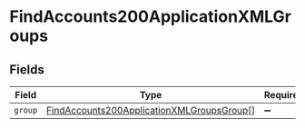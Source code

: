 # FindAccounts200ApplicationXMLGroups


## Fields

| Field                                                                                                             | Type                                                                                                              | Required                                                                                                          | Description                                                                                                       |
| ----------------------------------------------------------------------------------------------------------------- | ----------------------------------------------------------------------------------------------------------------- | ----------------------------------------------------------------------------------------------------------------- | ----------------------------------------------------------------------------------------------------------------- |
| `group`                                                                                                           | [FindAccounts200ApplicationXMLGroupsGroup](../../models/operations/findaccounts200applicationxmlgroupsgroup.md)[] | :heavy_minus_sign:                                                                                                | N/A                                                                                                               |